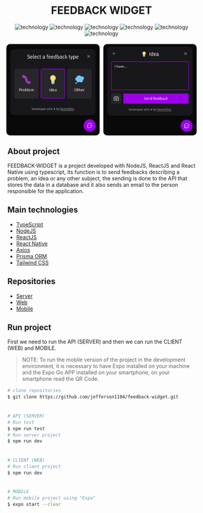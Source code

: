 <div align="center" style="margin-bottom: 20px;">
  <h1>FEEDBACK WIDGET</h1>
  <p align="center">
    <img alt="technology" src="https://img.shields.io/badge/TypeScript-007ACC?style=for-the-badge&logo=typescript&logoColor=white">
    <img alt="technology" src="https://img.shields.io/badge/React-20232A?style=for-the-badge&logo=react&logoColor=61DAFB">
    <img alt="technology" src="https://img.shields.io/badge/Tailwind_CSS-38B2AC?style=for-the-badge&logo=tailwind-css&logoColor=white">
    <img alt="technology" src="https://img.shields.io/badge/Node.js-339933?style=for-the-badge&logo=nodedotjs&logoColor=white">
    <img alt="technology" src="https://img.shields.io/badge/Prisma-3982CE?style=for-the-badge&logo=Prisma&logoColor=white">
    <img alt="technology" src="https://img.shields.io/badge/React_Native-20232A?style=for-the-badge&logo=react&logoColor=61DAFB">
  </p>  
</div>

<div style="display: flex; justify-content: center;">
  <img alt="gobarber" src="./assets/banner-screenshot-01.png" width="250" style="border-radius: 10px; margin-right: 10px;" heigth="auto"/>

  <img alt="gobarber" src="./assets/banner-screenshot-02.png" width="250" style="border-radius: 10px;" heigth="auto"/>
</div>

## About project
FEEDBACK-WIDGET is a project developed with NodeJS, ReactJS and React Native using typescript, its function is to send feedbacks describing a problem, an idea or any other subject, the sending is done to the API that stores the data in a database and it also sends an email to the person responsible for the application.


## Main technologies
- [TypeScript](https://www.typescriptlang.org/docs/)
- [NodeJS](https://nodejs.org/en/)
- [ReactJS](https://pt-br.reactjs.org/)
- [React Native](https://reactnative.dev/)
- [Axios](https://axios-http.com/ptbr/docs/intro)
- [Prisma ORM](https://www.prisma.io/)
- [Tailwind CSS](https://tailwindui.com/)


## Repositories
- [Server](https://github.com/jefferson1104/feedback-widget/tree/main/server)
- [Web](https://github.com/jefferson1104/feedback-widget/tree/main/web)
- [Mobile](https://github.com/jefferson1104/feedback-widget/tree/main/mobile)


## Run project
First we need to run the API (SERVER) and then we can run the CLIENT (WEB) and MOBILE.

> NOTE: To run the mobile version of the project in the development environment, it is necessary to have Expo installed on your machine and the Expo Go APP installed on your smartphone, on your smartphone read the QR Code.

```bash
# clone repositories
$ git clone https://github.com/jefferson1104/feedback-widget.git


# API (SERVER)
# Run test
$ npm run test
# Run server project
$ npm run dev


# CLIENT (WEB)
# Run client project
$ npm run dev


# MOBILE
# Run mobile project using "Expo"
$ expo start --clear
```